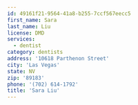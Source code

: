 ```yaml
---
id: 49161f21-9564-41a8-b255-7ccf567eecc5
first_name: Sara
last_name: Liu
license: DMD
services:
  - dentist
category: dentists
address: '10618 Parthenon Street'
city: 'Las Vegas'
state: NV
zip: '89183'
phone: '(702) 614-1792'
title: 'Sara Liu'
---
```


